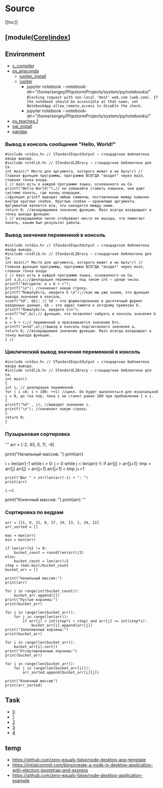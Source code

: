 # Source
[[toc]]

## [module[(Core)index](https://zababurinsv.github.io/src/)]

## Environment

* [c_compiler](https://www.onlinegdb.com/online_c_compiler)
* [py_anaconda](https://www.onlinegdb.com/online_c_compiler)
  * [jupiter_install](https://www.digitalocean.com/community/tutorials/how-to-install-the-anaconda-python-distribution-on-ubuntu-20-04-ru)
  * [jupiter](https://jupyter.readthedocs.io/en/latest/running.html)
    * jupyter notebook --notebook-dir="/home/sergey/PhpstormProjects/system/py/notebooks/"
        `Blocking request with non-local 'Host'
         web.com (web.com). If the notebook should be
         accessible at that name, set NotebookApp.allow_remote_access
         to disable the check.`
    * jupyter notebook --notebook-dir="/home/sergey/PhpstormProjects/system/py/notebooks/"
* [py_teaches_1](https://partner.sberbank-school.ru/programs/11907/item/460859)
* [sql_install](https://docs.microsoft.com/ru-ru/sql/linux/quickstart-install-connect-ubuntu?view=sql-server-ver15)
* [pandas](https://pandas.pydata.org/pandas-docs/stable/user_guide/index.html)

### Вывод в консоль сообщения "Hello, World!"

    #include <stdio.h> // STandardInputOutput — стандартная библиотека ввода вывода.
    #include <stdlib.h> // STandardLIBrary — cтандартная библиотека для Си.
    int main(/* Место для аргумента, которого может и не быть*/) // Главная функция программы, программа ВСЕГДА "входит" через main, главная точка входа.
    { // main есть в каждой программе языка, основанного на Си.
    printf("Hello World!");// не забывайте ставить кавычки, они дают системе понять, где конец операции.
    //функция printf выводит любые символы, поставленные между кавычек внутри круглых скобок. Круглые скобки — хранилище аргумента. Аргументом является все, что находится между ними.
    return 0; //возвращаемое значение функции. Main всегда возвращает в точку выхода функции.
    } // возвращаемое число отображает место ее выхода, что помогает понять, каким был результат работы.

### Вывод значения переменной в консоль

    #include <stdio.h> // STandardInputOutput — стандартная библиотека ввода вывода.
    #include <stdlib.h> // STandardLIBrary — стандартная библиотека для Си.
    int main(/* Место для аргумента, которого может и не быть*/) // Главная функция программы, программа ВСЕГДА "входит" через main, главная точка входа
    { // main есть в каждой программе языка, основанного на Си.
    int a,b,c;//декларация переменных под типом int — целые числа.
    printf("Алгоритм: a = b + c");
    printf("\n"); //начинает новую строку.
    printf("Пожалуйста, введите b \n");//как мы уже знаем, это функция вывода значения в консоль.
    scanf("%d", &b); // %d — это форматирование в десятичный формат введенных данных, &b — это адрес памяти к которому привязан b.
    printf("Пожалуйста, введите с\n");
    scanf("%d",&c);// функция, что позволяет набрать в консоль значения b и c.
    a = b + c;// переменной а присваивается значение b+c.
    printf("a=%d",a);//вывод в консоль подсчитанного значения а.
    return 0; //возвращаемое значение функции. Main всегда возвращает в точку выхода функции.
    } //

### Циклический вывод значения переменной в консоль  

    #include <stdio.h> // STandardInputOutput — стандартная библиотека ввода вывода.
    #include <stdlib.h> // STandardLIBrary — cтандартная библиотека для Си.
    int main()
    {
    int i; // декларация переменной.
    for ( i =0; i < 100; ++i) //цикл. Он будет выполняться для изначальной i = 0, до тех пор, пока i не станет равен 100 при прибавлении 1 к i.
    {
    printf("%d" , i); //выводит значение i.
    printf("\n"); //начинает новую строку.
    }
    return 0;
    }

### Пузырьковая сортировка

'''
arr = [-2, 45, 0, 11, -9]

print("Начальный массив: ")
print(arr)

i = len(arr)-1
while i > 0:
    j = 0
    while j < len(arr)-1:
        if arr[j] > arr[j+1]:
            tmp = arr[j]
            arr[j] = arr[j+1]
            arr[j+1] = tmp
        j+=1

    print("Шаг " + str(len(arr)-i) + ": ")
    print(arr)

    i-=1

print("Конечный массив: ")
print(arr)
'''

### Сортировка по ведрам

```
arr = [11, 9, 21, 8, 17, 19, 13, 1, 24, 12]
arr_sorted = []

max = max(arr)
min = min(arr)

if len(arr)%2 != 0:
    bucket_count = round(len(arr)/2)
else:
    bucket_count = len(arr)/2
step = (max-min)/bucket_count
bucket_arr = []

print("Начальный массив:")
print(arr)

for i in range(int(bucket_count)):
    bucket_arr.append([])
print("Пустые корзины:")
print(bucket_arr)

for i in range(len(bucket_arr)):
    for j in range(len(arr)):
        if arr[j] < int(step*i + step) and arr[j] >= int(step*i):
            bucket_arr[i].append(arr[j])
print("Заполненные корзины:")
print(bucket_arr)

for i in range(len(bucket_arr)):
    bucket_arr[i].sort()
print("Отсортированные корзины:")
print(bucket_arr)

for i in range(len(bucket_arr)):
    for j in range(len(bucket_arr[i])):
        arr_sorted.append(bucket_arr[i][j])

print("Конечный массив")
print(arr_sorted)
```

## Task

* [0](https://exam.sberbank-school.ru/atdata/Report/b2c45b7c-690b-4162-bb6a-549829f42d82)
* [1](https://exam.sberbank-school.ru/atdata/Report/5f7073f1-513d-4fb3-84df-e290299617d6)
* [2](https://exam.sberbank-school.ru/atdata/Report/ebaf3ce2-48cb-4738-8e4d-9c33fd05c378)
* [3](https://exam.sberbank-school.ru/atdata/Report/40cb13e1-7caf-496f-bcf8-1de80a14631c)
* [4](https://exam.sberbank-school.ru/atdata/Report/f27e9bb4-0b17-4ed7-8f1a-63432dda14de)

## temp






* <https://github.com/zero-equals-false/node-desktop-app-template>
* <https://initialcommit.com/blog/create-a-node-js-desktop-application-with-electron-bootstrap-and-express>
* <https://github.com/zero-equals-false/node-desktop-application-example>

